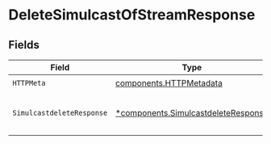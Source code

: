 # DeleteSimulcastOfStreamResponse


## Fields

| Field                                                                                     | Type                                                                                      | Required                                                                                  | Description                                                                               |
| ----------------------------------------------------------------------------------------- | ----------------------------------------------------------------------------------------- | ----------------------------------------------------------------------------------------- | ----------------------------------------------------------------------------------------- |
| `HTTPMeta`                                                                                | [components.HTTPMetadata](../../models/components/httpmetadata.md)                        | :heavy_check_mark:                                                                        | N/A                                                                                       |
| `SimulcastdeleteResponse`                                                                 | [*components.SimulcastdeleteResponse](../../models/components/simulcastdeleteresponse.md) | :heavy_minus_sign:                                                                        | Stream's simulcast deleted successfully                                                   |